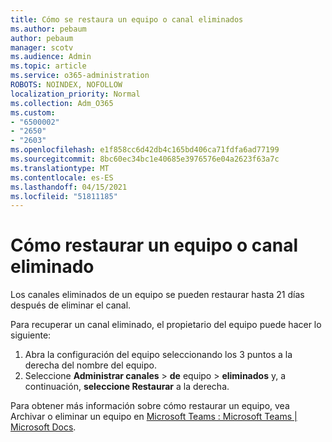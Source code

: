 ```yaml
---
title: Cómo se restaura un equipo o canal eliminados
ms.author: pebaum
author: pebaum
manager: scotv
ms.audience: Admin
ms.topic: article
ms.service: o365-administration
ROBOTS: NOINDEX, NOFOLLOW
localization_priority: Normal
ms.collection: Adm_O365
ms.custom:
- "6500002"
- "2650"
- "2603"
ms.openlocfilehash: e1f858cc6d42db4c165bd406ca71fdfa6ad77199
ms.sourcegitcommit: 8bc60ec34bc1e40685e3976576e04a2623f63a7c
ms.translationtype: MT
ms.contentlocale: es-ES
ms.lasthandoff: 04/15/2021
ms.locfileid: "51811185"
---
```

# <a name="how-to-restore-a-deleted-team-or-channel"></a>Cómo restaurar un equipo o canal eliminado

Los canales eliminados de un equipo se pueden restaurar hasta 21 días después de eliminar el canal.

Para recuperar un canal eliminado, el propietario del equipo puede hacer lo siguiente:

1. Abra la configuración del equipo seleccionando los 3 puntos a la derecha del nombre del equipo.
2. Seleccione **Administrar canales**  >  **de** equipo  >  **eliminados** y, a continuación, **seleccione Restaurar** a la derecha.

Para obtener más información sobre cómo restaurar un equipo, vea Archivar o eliminar un equipo en [Microsoft Teams : Microsoft Teams | Microsoft Docs](https://docs.microsoft.com/microsoftteams/archive-or-delete-a-team#restore-a-deleted-team).
